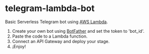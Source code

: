 # telegram-lambda-bot
Basic Serverless Telegram bot using [AWS Lambda](https://aws.amazon.com/documentation/lambda/).

1. Create your own bot using [BotFather](https://core.telegram.org/bots#6-botfather) and set the token to 'bot_id'.
2. Paste the code to a Lambda function.
3. Connect an API Gateway and deploy your stage.
4. ¡Enjoy!
